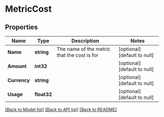 # MetricCost

## Properties
Name | Type | Description | Notes
------------ | ------------- | ------------- | -------------
**Name** | **string** | The name of the metric that the cost is for | [optional] [default to null]
**Amount** | **int32** |  | [optional] [default to null]
**Currency** | **string** |  | [optional] [default to null]
**Usage** | **float32** |  | [optional] [default to null]

[[Back to Model list]](../README.md#documentation-for-models) [[Back to API list]](../README.md#documentation-for-api-endpoints) [[Back to README]](../README.md)

